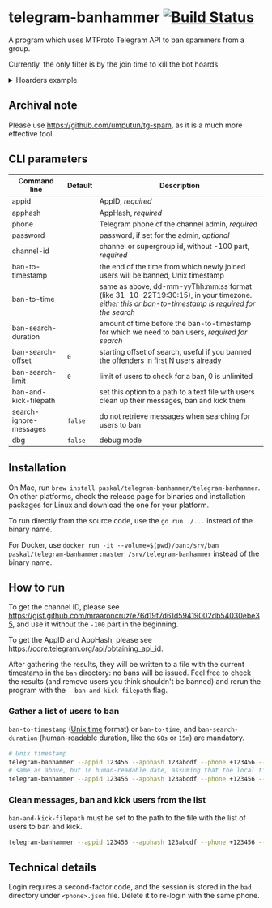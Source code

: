 # telegram-banhammer [![Build Status](https://github.com/paskal/telegram-banhammer/workflows/build/badge.svg)](https://github.com/paskal/telegram-banhammer/actions)

A program which uses MTProto Telegram API to ban spammers from a group.

Currently, the only filter is by the join time to kill the bot hoards.

<details><summary>Hoarders example</summary>

![](images/hoard.png)
</details>

## Archival note

Please use https://github.com/umputun/tg-spam, as it is a much more effective tool.

## CLI parameters

| Command line           | Default | Description                                                                                                                                      |
|------------------------|---------|--------------------------------------------------------------------------------------------------------------------------------------------------|
| appid                  |         | AppID, _required_                                                                                                                                |
| apphash                |         | AppHash, _required_                                                                                                                              |
| phone                  |         | Telegram phone of the channel admin, _required_                                                                                                  |
| password               |         | password, if set for the admin, _optional_                                                                                                       |
| channel-id             |         | channel or supergroup id, without -100 part, _required_                                                                                          |
| ban-to-timestamp       |         | the end of the time from which newly joined users will be banned, Unix timestamp                                                                 |
| ban-to-time            |         | same as above, dd-mm-yyThh:mm:ss format (like 31-10-22T19:30:15), in your timezone. _either this or ban-to-timestamp is required for the search_ |
| ban-search-duration    |         | amount of time before the ban-to-timestamp for which we need to ban users, _required for search_                                                 |
| ban-search-offset      | `0`     | starting offset of search, useful if you banned the offenders in first N users already                                                           |
| ban-search-limit       | `0`     | limit of users to check for a ban, 0 is unlimited                                                                                                |
| ban-and-kick-filepath  |         | set this option to a path to a text file with users clean up their messages, ban and kick them                                                   |
| search-ignore-messages | `false` | do not retrieve messages when searching for users to ban                                                                                         |
| dbg                    | `false` | debug mode                                                                                                                                       |
## Installation

On Mac, run `brew install paskal/telegram-banhammer/telegram-banhammer`. On other platforms, check the release page for binaries and installation packages for Linux and download the one for your platform.

To run directly from the source code, use the `go run ./...` instead of the binary name.

For Docker, use `docker run -it --volume=$(pwd)/ban:/srv/ban paskal/telegram-banhammer:master /srv/telegram-banhammer` instead of the binary name.

## How to run

To get the channel ID, please see https://gist.github.com/mraaroncruz/e76d19f7d61d59419002db54030ebe35, and use it without the `-100` part in the beginning.

To get the AppID and AppHash, please see https://core.telegram.org/api/obtaining_api_id.

After gathering the results, they will be written to a file with the current timestamp in the `ban` directory: no bans will be issued. Feel free to check the results (and remove users you think shouldn't be banned) and rerun the program with the `--ban-and-kick-filepath` flag.

### Gather a list of users to ban

`ban-to-timestamp` ([Unix time](https://en.wikipedia.org/wiki/Unix_time) format) or `ban-to-time`, and `ban-search-duration` (human-readable duration, like the `60s` or `15m`) are mandatory.

```bash
# Unix timestamp
telegram-banhammer --appid 123456 --apphash 123abcdf --phone +123456 --password "pass_if_present" --channel-id 1234567 --ban-to-timestamp 1666887600 --ban-search-duration 3m
# same as above, but in human-readable date, assuming that the local timezone is UTC+2
telegram-banhammer --appid 123456 --apphash 123abcdf --phone +123456 --password "pass_if_present" --channel-id 1234567 --ban-to-time 27-10-22T18:20:00 --ban-search-duration 3m
```

### Clean messages, ban and kick users from the list

`ban-and-kick-filepath` must be set to the path to the file with the list of users to ban and kick.

```bash
telegram-banhammer --appid 123456 --apphash 123abcdf --phone +123456 --password "pass_if_present" --ban-and-kick-filepath ban/telegram-banhammer-2022-10-28T22-03-40.users.csv
```

## Technical details

Login requires a second-factor code, and the session is stored in the `bad` directory under `<phone>.json` file. Delete it to re-login with the same phone.
